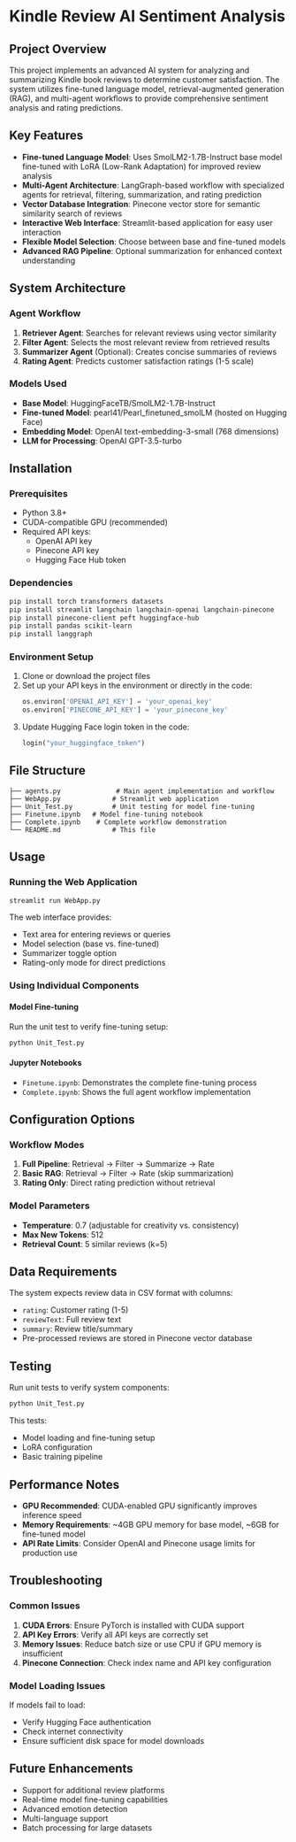 # Kindle Review AI Sentiment Analysis

## Project Overview
This project implements an advanced AI system for analyzing and summarizing Kindle book reviews to determine customer satisfaction. The system utilizes fine-tuned language model, retrieval-augmented generation (RAG), and multi-agent workflows to provide comprehensive sentiment analysis and rating predictions.

## Key Features
- **Fine-tuned Language Model**: Uses SmolLM2-1.7B-Instruct base model fine-tuned with LoRA (Low-Rank Adaptation) for improved review analysis
- **Multi-Agent Architecture**: LangGraph-based workflow with specialized agents for retrieval, filtering, summarization, and rating prediction
- **Vector Database Integration**: Pinecone vector store for semantic similarity search of reviews
- **Interactive Web Interface**: Streamlit-based application for easy user interaction
- **Flexible Model Selection**: Choose between base and fine-tuned models
- **Advanced RAG Pipeline**: Optional summarization for enhanced context understanding

## System Architecture

### Agent Workflow
1. **Retriever Agent**: Searches for relevant reviews using vector similarity
2. **Filter Agent**: Selects the most relevant review from retrieved results
3. **Summarizer Agent** (Optional): Creates concise summaries of reviews
4. **Rating Agent**: Predicts customer satisfaction ratings (1-5 scale)

### Models Used
- **Base Model**: HuggingFaceTB/SmolLM2-1.7B-Instruct
- **Fine-tuned Model**: pearl41/Pearl_finetuned_smolLM (hosted on Hugging Face)
- **Embedding Model**: OpenAI text-embedding-3-small (768 dimensions)
- **LLM for Processing**: OpenAI GPT-3.5-turbo

## Installation

### Prerequisites
- Python 3.8+
- CUDA-compatible GPU (recommended)
- Required API keys:
  - OpenAI API key
  - Pinecone API key
  - Hugging Face Hub token

### Dependencies
```bash
pip install torch transformers datasets
pip install streamlit langchain langchain-openai langchain-pinecone
pip install pinecone-client peft huggingface-hub
pip install pandas scikit-learn
pip install langgraph
```

### Environment Setup
1. Clone or download the project files
2. Set up your API keys in the environment or directly in the code:
   ```python
   os.environ['OPENAI_API_KEY'] = 'your_openai_key'
   os.environ['PINECONE_API_KEY'] = 'your_pinecone_key'
   ```
3. Update Hugging Face login token in the code:
   ```python
   login("your_huggingface_token")
   ```

## File Structure
```
├── agents.py              # Main agent implementation and workflow
├── WebApp.py             # Streamlit web application
├── Unit_Test.py          # Unit testing for model fine-tuning
├── Finetune.ipynb   # Model fine-tuning notebook
├── Complete.ipynb    # Complete workflow demonstration
└── README.md             # This file
```

## Usage

### Running the Web Application
```bash
streamlit run WebApp.py
```

The web interface provides:
- Text area for entering reviews or queries
- Model selection (base vs. fine-tuned)
- Summarizer toggle option
- Rating-only mode for direct predictions

### Using Individual Components

#### Model Fine-tuning
Run the unit test to verify fine-tuning setup:
```bash
python Unit_Test.py
```

#### Jupyter Notebooks
- `Finetune.ipynb`: Demonstrates the complete fine-tuning process
- `Complete.ipynb`: Shows the full agent workflow implementation


## Configuration Options

### Workflow Modes
1. **Full Pipeline**: Retrieval → Filter → Summarize → Rate
2. **Basic RAG**: Retrieval → Filter → Rate (skip summarization)
3. **Rating Only**: Direct rating prediction without retrieval

### Model Parameters
- **Temperature**: 0.7 (adjustable for creativity vs. consistency)
- **Max New Tokens**: 512
- **Retrieval Count**: 5 similar reviews (k=5)

## Data Requirements
The system expects review data in CSV format with columns:
- `rating`: Customer rating (1-5)
- `reviewText`: Full review text
- `summary`: Review title/summary
- Pre-processed reviews are stored in Pinecone vector database

## Testing
Run unit tests to verify system components:
```bash
python Unit_Test.py
```

This tests:
- Model loading and fine-tuning setup
- LoRA configuration
- Basic training pipeline

## Performance Notes
- **GPU Recommended**: CUDA-enabled GPU significantly improves inference speed
- **Memory Requirements**: ~4GB GPU memory for base model, ~6GB for fine-tuned model
- **API Rate Limits**: Consider OpenAI and Pinecone usage limits for production use

## Troubleshooting

### Common Issues
1. **CUDA Errors**: Ensure PyTorch is installed with CUDA support
2. **API Key Errors**: Verify all API keys are correctly set
3. **Memory Issues**: Reduce batch size or use CPU if GPU memory is insufficient
4. **Pinecone Connection**: Check index name and API key configuration

### Model Loading Issues
If models fail to load:
- Verify Hugging Face authentication
- Check internet connectivity
- Ensure sufficient disk space for model downloads

## Future Enhancements
- Support for additional review platforms
- Real-time model fine-tuning capabilities
- Advanced emotion detection
- Multi-language support
- Batch processing for large datasets
